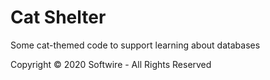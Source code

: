 Cat Shelter
===========

Some cat-themed code to support learning about databases

Copyright © 2020 Softwire - All Rights Reserved